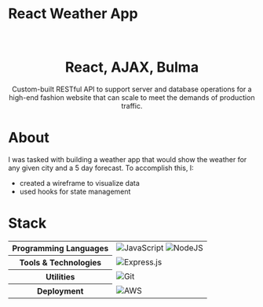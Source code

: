 # React Weather App
<br />
<p align="center">
  <h1 align="center">React, AJAX, Bulma</h1>

  <p align="center">
    Custom-built RESTful API to support server and database operations for a high-end fashion website that can scale to meet the demands of production traffic.

# About
I was tasked with building a weather app that would show the weather for any given city and a 5 day forecast. To accomplish this, I:
  * created a wireframe to visualize data
  * used hooks for state management


# Stack

<table>
  <tbody>
    <tr>
      <th>Programming Languages</th>
      <td>
        <img alt="JavaScript" src="https://img.shields.io/badge/javascript%20-%23323330.svg?&style=for-the-badge&logo=javascript&logoColor=%23F7DF1E" />
        <img alt="NodeJS" src="https://img.shields.io/badge/node.js-%2343853D.svg?&style=for-the-badge&logo=node.js&logoColor=white"/>
      </td>
    </tr>
    <tr>
      <th>Tools & Technologies</th>
      <td>
        <img alt="Express.js" src="https://img.shields.io/badge/express.js-%23404d59.svg?&style=for-the-badge"/>
      </td>
    </tr>
    <tr>
      <th>Utilities</th>
      <td>
        <img alt="Git" src="https://img.shields.io/badge/Git-F05032?style=for-the-badge&logo=git&logoColor=white" />
      </td>
    </tr>
    <tr>
      <th>Deployment</th>
      <td>
        <img alt="AWS" src="https://img.shields.io/badge/AWS-%23FF9900.svg?&style=for-the-badge&logo=amazon-aws&logoColor=white"/>
      </td>
    </tr>
  </tbody>
</table>
